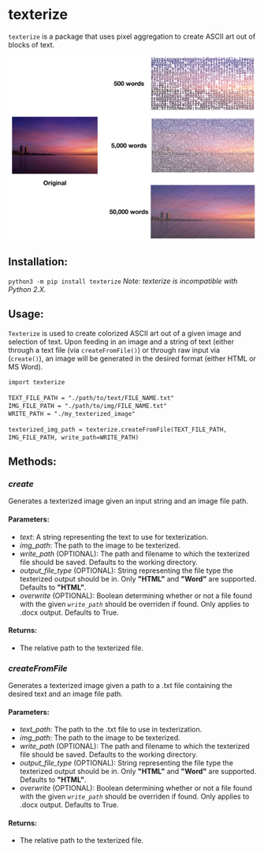 # texterize
`texterize` is a package that uses pixel aggregation to create ASCII art out of blocks of text.

![texterize Example Images](images/slide.png)

## Installation:
`python3 -m pip install texterize`
*Note: texterize is incompatible with Python 2.X.*

## Usage:
`Texterize` is used to create colorized ASCII art out of a given image and selection of text. Upon feeding in an image and a string of text (either through a text file (via `createFromFile()`) or through raw input via (`create()`), an image will be generated in the desired format (either HTML or MS Word).

```
import texterize

TEXT_FILE_PATH = "./path/to/text/FILE_NAME.txt"
IMG_FILE_PATH = "./path/to/img/FILE_NAME.txt"
WRITE_PATH = "./my_texterized_image"

texterized_img_path = texterize.createFromFile(TEXT_FILE_PATH, IMG_FILE_PATH, write_path=WRITE_PATH)
```

## Methods:
### *create*
Generates a texterized image given an input string and an image file path.
#### Parameters:
- *text*: A string representing the text to use for texterization.
- *img_path*: The path to the image to be texterized.
- *write_path* (OPTIONAL): The path and filename to which the texterized file should be saved. Defaults to the working directory.
- *output_file_type* (OPTIONAL): String representing the file type the texterized output should be in. Only **"HTML"** and **"Word"** are supported. Defaults to **"HTML"**.
- *overwrite* (OPTIONAL): Boolean determining whether or not a file found with the given *`write_path`* should be overriden if found. Only applies to .docx output. Defaults to True.
#### Returns:
- The relative path to the texterized file.

### *createFromFile*
Generates a texterized image given a path to a .txt file containing the desired text and an image file path.
#### Parameters:
- *text_path*: The path to the .txt file to use in texterization.
- *img_path*: The path to the image to be texterized.
- *write_path* (OPTIONAL): The path and filename to which the texterized file should be saved. Defaults to the working directory.
- *output_file_type* (OPTIONAL): String representing the file type the texterized output should be in. Only **"HTML"** and **"Word"** are supported. Defaults to **"HTML"**.
- *overwrite* (OPTIONAL): Boolean determining whether or not a file found with the given *`write_path`* should be overriden if found. Only applies to .docx output. Defaults to True.
#### Returns:
- The relative path to the texterized file.